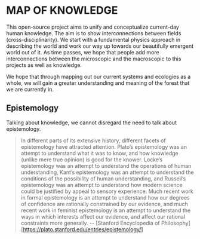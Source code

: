 # MAP OF KNOWLEDGE

This open-source project aims to unify and conceptualize current-day human knowledge. The aim is to show interconnections between fields (cross-disciplinarity).
We start with a fundamental physics approach in describing the world and work our way up towards our beautifully emergent world out of it. 
As time passes, we hope that people add more interconnections between the microscopic and the macroscopic to this projects as well as knowledge. 

We hope that through mapping out our current systems and ecologies as a whole, we will gain a greater understanding and meaning of the forest that we are currently in.

## Epistemology
Talking about knowledge, we cannot disregard the need to talk about epistemology. 

> In different parts of its extensive history, different facets of epistemology have attracted attention. Plato’s epistemology was an attempt to understand what it was to know, and how knowledge (unlike mere true opinion) is good for the knower. Locke’s epistemology was an attempt to understand the operations of human understanding, Kant’s epistemology was an attempt to understand the conditions of the possibility of human understanding, and Russell’s epistemology was an attempt to understand how modern science could be justified by appeal to sensory experience. Much recent work in formal epistemology is an attempt to understand how our degrees of confidence are rationally constrained by our evidence, and much recent work in feminist epistemology is an attempt to understand the ways in which interests affect our evidence, and affect our rational constraints more generally.
-- [Stanford Encyclopedia of Philosophy][https://plato.stanford.edu/entries/epistemology/]


